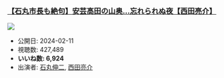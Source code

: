### [【石丸市長も絶句】安芸高田の山奥…忘れられぬ夜【西田亮介】](https://www.youtube.com/watch?v=2FS1Yf2TjbQ)
[![](https://img.youtube.com/vi/2FS1Yf2TjbQ/hqdefault.jpg)](https://www.youtube.com/watch?v=2FS1Yf2TjbQ)
-   公開日: 2024-02-11
-   視聴数: 427,489
-   **いいね数: 6,924**
-   出演者: [石丸伸二](/rehacq_fan/people/石丸伸二 "wikilink"), [西田亮介](/rehacq_fan/people/西田亮介 "wikilink")
